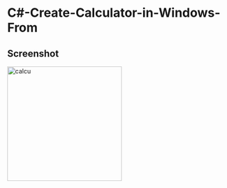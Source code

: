 # C#-Create-Calculator-in-Windows-From

## Screenshot
<img width="262" alt="calcu" src="https://github.com/user-attachments/assets/085ef19d-1014-459d-930c-73cc9c62ac3c">


